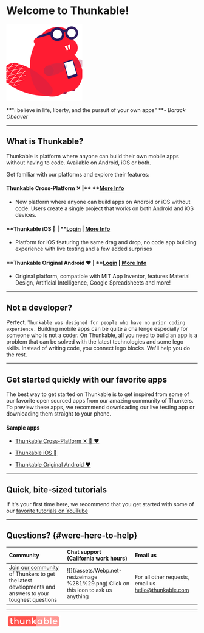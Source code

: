 # Welcome to Thunkable!

![](/assets/logo-beaver.png)

**"I believe in life, liberty, and the pursuit of your own apps" **_- Barack Obeaver_

---

## What is Thunkable?

Thunkable is platform where anyone can build their own mobile apps without having to code. Available on Android, iOS or both.

Get familiar with our platforms and explore their features:

#### **Thunkable Cross-Platform ✕** \|** **[More Info](/docs.thunkable.com/x/)

* New platform where anyone can build apps on Android or iOS without code. Users create a single project that works on both Android and iOS devices. 

#### **Thunkable iOS ** \|** **[**Login**](https://ios.thunkable.com) \| [More Info](/ios/README.md)

* Platform for iOS featuring the same drag and drop, no code app building experience with live testing and a few added surprises

#### **Thunkable Original Android **❤** **\|** **[**Login**](http://app.thunkable.com/) \| [More Info](/android/README.md)

* Original platform, compatible with MIT App Inventor, features Material Design, Artificial Intelligence, Google Spreadsheets and more!

---

## Not a developer?

Perfect.  `Thunkable was designed for people who have no prior coding experience.` Building mobile apps can be quite a challenge especially for someone who is not a coder. On Thunkable, all you need to build an app is a problem that can be solved with the latest technologies and some lego skills. Instead of writing code, you connect lego blocks. We'll help you do the rest.

---

## Get started quickly with our favorite apps

The best way to get started on Thunkable is to get inspired from some of our favorite open sourced apps from our amazing community of Thunkers.  To preview these apps, we recommend downloading our live testing app or downloading them straight to your phone.

#### **Sample apps**

* [Thunkable Cross-Platform ✕  ❤ ](https://docs.thunkable.com/x/1-sample-apps.html)

* [Thunkable iOS  ](https://docs.thunkable.com/ios/idea.html)

* [Thunkable Original Android ❤](https://docs.thunkable.com/android/sample-apps.html)

---

## Quick, bite-sized tutorials

If it's your first time here, we recommend that you get started with some of our [favorite tutorials on YouTube](https://www.youtube.com/channel/UCTVZRyybOCDBL2zLXSeQVsw)

---

## Questions? {#were-here-to-help}

| Community | Chat support \(California work hours\) | Email us |
| :--- | :--- | :--- |
| [Join our community](https://community.thunkable.com/) of Thunkers to get the latest developments and answers to your toughest questions | ![](/assets/Webp.net-resizeimage %281%29.png) Click on this icon to ask us anything | For all other requests, email us [hello@thunkable.com](mailto:hello@thunkable.com) |

---

![](/assets/logo-thunkable.png)

